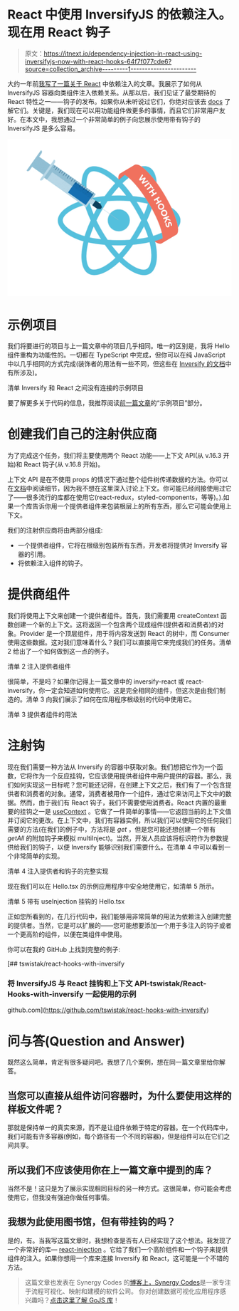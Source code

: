 # React 中使用 InversifyJS 的依赖注入。现在用 React 钩子

> 原文：<https://itnext.io/dependency-injection-in-react-using-inversifyjs-now-with-react-hooks-64f7f077cde6?source=collection_archive---------1----------------------->

大约一年前[我写了一篇关于 React](/dependency-injection-in-react-using-inversifyjs-a38ff0c6601) 中依赖注入的文章。我展示了如何从 InversifyJS 容器向类组件注入依赖关系。从那以后，我们见证了最受期待的 React 特性之一——钩子的发布。如果你从未听说过它们，你绝对应该去 [docs](https://reactjs.org/docs/hooks-intro.html) 了解它们。关键是，我们现在可以用功能组件做更多的事情，而且它们非常用户友好。在本文中，我想通过一个非常简单的例子向您展示使用带有钩子的 InversifyJS 是多么容易。

![](img/f7aa74f0b7719e33e973209a0a0d5fbc.png)

# 示例项目

我们将要进行的项目与上一篇文章中的项目几乎相同。唯一的区别是，我将 Hello 组件重构为功能性的。一切都在 TypeScript 中完成，但你可以在纯 JavaScript 中以几乎相同的方式完成(装饰者的用法有一些不同，但这些在 [Inversify 的文档](https://github.com/inversify/InversifyJS/blob/master/wiki/basic_js_example.md)中有所涉及)。

清单 Inversify 和 React 之间没有连接的示例项目

要了解更多关于代码的信息，我推荐阅读[前一篇文章](/dependency-injection-in-react-using-inversifyjs-a38ff0c6601?gi=a349e1f65b62)的“示例项目”部分。

# 创建我们自己的注射供应商

为了完成这个任务，我们将主要使用两个 React 功能——上下文 API(从 v.16.3 开始)和 React 钩子(从 v.16.8 开始)。

上下文 API 是在不使用 props 的情况下通过整个组件树传递数据的方法。你可以在[文档](https://reactjs.org/docs/context.html)中阅读细节，因为我不想在这里深入讨论上下文。你可能已经间接使用过它了——很多流行的库都在使用它(react-redux，styled-components，等等)。).如果一个库告诉你用一个提供者组件来包装根层上的所有东西，那么它可能会使用上下文。

我们的注射供应商将由两部分组成:

*   一个提供者组件，它将在根级别包装所有东西，开发者将提供对 Inversify 容器的引用。
*   将依赖注入组件的钩子。

# 提供商组件

我们将使用上下文来创建一个提供者组件。首先，我们需要用 createContext 函数创建一个新的上下文。这将返回一个包含两个现成组件(提供者和消费者)的对象。Provider 是一个顶层组件，用于将内容发送到 React 的树中，而 Consumer 使用这些数据。这对我们意味着什么？我们可以直接用它来完成我们的任务。清单 2 给出了一个如何做到这一点的例子。

清单 2 注入提供者组件

很简单，不是吗？如果你记得上一篇文章中的 inversify-react 或 react-inversify，你一定会知道如何使用它。这是完全相同的组件，但这次是由我们制造的。清单 3 向我们展示了如何在应用程序根级别的代码中使用它。

清单 3 提供者组件的用法

# 注射钩

现在我们需要一种方法从 Inversify 的容器中获取对象。我们想把它作为一个函数，它将作为一个反应挂钩，它应该使用提供者组件中用户提供的容器。那么，我们如何实现这一目标呢？您可能还记得，在创建上下文之后，我们有了一个包含提供者和消费者的对象。通常，消费者被用作一个组件，通过它来访问上下文中的数据。然而，由于我们有 React 钩子，我们不需要使用消费者。React 内置的最重要的挂钩之一是 [useContext](https://reactjs.org/docs/hooks-reference.html#usecontext) 。它做了一件简单的事情——它返回当前的上下文值并订阅它的更改。在上下文中，我们有容器实例，所以我们可以使用它的任何我们需要的方法(在我们的例子中，方法将是 *get* ，但是您可能还想创建一个带有 *getAll* 的附加钩子来模拟 multiInject)。当然，开发人员应该将标识符作为参数提供给我们的钩子，以便 Inversify 能够识别我们需要什么。在清单 4 中可以看到一个非常简单的实现。

清单 4 注入提供者和钩子的完整实现

现在我们可以在 Hello.tsx 的示例应用程序中安全地使用它，如清单 5 所示。

清单 5 带有 useInjection 挂钩的 Hello.tsx

正如您所看到的，在几行代码中，我们能够用非常简单的用法为依赖注入创建完整的提供者。当然，它是可以扩展的——您可能想要添加一个用于多注入的钩子或者一个更高阶的组件，以便在类组件中使用。

你可以在我的 GitHub 上找到完整的例子:

[](https://github.com/tswistak/react-hooks-with-inversify) [## tswistak/react-hooks-with-inversify

### 将 InversifyJS 与 React 挂钩和上下文 API-tswistak/React-Hooks-with-inversify 一起使用的示例

github.com](https://github.com/tswistak/react-hooks-with-inversify) 

# 问与答(Question and Answer)

既然这么简单，肯定有很多疑问吧。我想了几个案例，想在同一篇文章里给你解答。

## 当您可以直接从组件访问容器时，为什么要使用这样的样板文件呢？

那就是保持单一的真实来源，而不是让组件依赖于特定的容器。在一个代码库中，我们可能有许多容器(例如，每个路径有一个不同的容器)，但是组件可以在它们之间共享。

## 所以我们不应该使用你在上一篇文章中提到的库？

当然不是！这只是为了展示实现相同目标的另一种方式。这很简单，你可能会考虑使用它，但我没有强迫你做任何事情。

## 我想为此使用图书馆，但有带挂钩的吗？

是的，有。当我写这篇文章时，我想检查是否有人已经实现了这个想法。我发现了一个非常好的库— [react-injection](https://www.npmjs.com/package/react-injection) 。它给了我们一个高阶组件和一个钩子来提供组件的注入。如果你想用一个库来连接 Inversify 和 React，这可能是一个不错的方法。

> 这篇文章也发表在 Synergy Codes 的[博客上，Synergy Codes](https://www.synergycodes.com/blog/dependency-injection-using-inversifyjs-with-hooks)是一家专注于流程可视化、映射和建模的软件公司。
> 你对创建数据可视化应用程序感兴趣吗？[点击这里了解 GoJS 库](https://synergycodes.com/gojs-ebook/)！